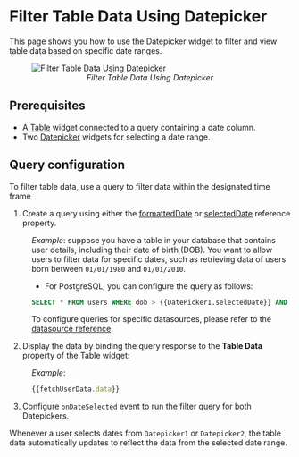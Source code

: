 # Filter Table Data Using Datepicker

This page shows you how to use the Datepicker widget to filter and view table data based on specific date ranges.
 

 <figure>
  <img src="/img/filter-date.gif" style= {{width:"700px", height:"auto"}} alt="Filter Table Data Using Datepicker"/>
  <figcaption align = "center"><i>Filter Table Data Using Datepicker</i></figcaption>
</figure>

## Prerequisites

* A [Table](/reference/widgets/table) widget connected to a query containing a date column.
* Two [Datepicker](/reference/widgets/datepicker) widgets for selecting a date range.

## Query configuration

To filter table data, use a query to filter data within the designated time frame 

1. Create a query using either the [formattedDate](/reference/widgets/datepicker#formatteddate-string) or [selectedDate](/reference/widgets/datepicker#selecteddate-string) reference property. 

<dd>

*Example*: suppose you have a table in your database that contains user details, including their date of birth (DOB). You want to allow users to filter data for specific dates, such as retrieving data of users born between `01/01/1980` and `01/01/2010`.

* For PostgreSQL, you can configure the query as follows:
```sql
SELECT * FROM users WHERE dob > {{DatePicker1.selectedDate}} AND dob < {{DatePicker2.selectedDate}} ORDER BY id;
```

To configure queries for specific datasources, please refer to the [datasource reference](/connect-data/reference).

</dd>


2. Display the data by binding the query response to the **Table Data** property of the Table widget:

<dd>

*Example*:
```js
{{fetchUserData.data}}
```

</dd>

3. Configure `onDateSelected` event to run the filter query for both Datepickers.


Whenever a user selects dates from `Datepicker1` or `Datepicker2`, the table data automatically updates to reflect the data from the selected date range.




